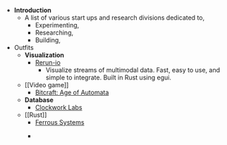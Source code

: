 - **Introduction**
	- A list of various start ups and research divisions dedicated to,
		- Experimenting,
		- Researching,
		- Building,
- Outfits
	- **Visualization**
		- [Rerun-io](https://www.rerun.io/)
			- Visualize streams of multimodal data. Fast, easy to use, and simple to integrate. Built in Rust using egui.
	- [[Video game]]
		- [Bitcraft: Age of Automata](https://bitcraftonline.com/)
	- **Database**
		- [Clockwork Labs](https://clockworklabs.io/)
	- [[Rust]]
		- [Ferrous Systems](https://ferrous-systems.com/)
		- ```
		  ```